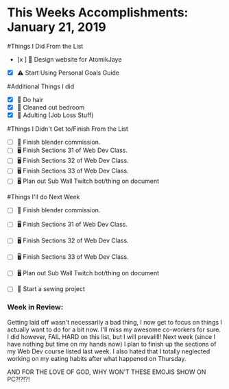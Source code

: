# This Weeks Accomplishments: January 21, 2019

#Things I Did From the List
- [x ] 🎨 Design website for AtomikJaye
- [x] ⚠️ Start Using Personal Goals Guide

#Additional Things I did
- [x] 💓 Do hair
- [x] 💓 Cleaned out bedroom
- [x] 💓 Adulting (Job Loss Stuff)

#Things I Didn't Get to/Finish From the List
- [ ] 🎨 Finish blender commission.
- [ ] 🖥 Finish Sections 31 of Web Dev Class.
- [ ] 🖥 Finish Sections 32 of Web Dev Class.
- [ ] 🖥 Finish Sections 33 of Web Dev Class.
- [ ] 🖥 Plan out Sub Wall Twitch bot/thing on document

#Things I'll do Next Week
- [ ] 🎨 Finish blender commission.
- [ ] 🖥 Finish Sections 31 of Web Dev Class.
- [ ] 🖥 Finish Sections 32 of Web Dev Class.
- [ ] 🖥 Finish Sections 33 of Web Dev Class.
- [ ] 🖥 Plan out Sub Wall Twitch bot/thing on document
- [ ] 👗 Start a sewing project


### Week in Review:
Getting laid off wasn't necessarily a bad thing, I now get to focus on things I actually want to do for a bit now. I'll miss my awesome co-workers for sure. I did however, FAIL HARD on this list, but I will prevailll! Next week (since I have nothing but time on my hands now) I plan to finish up the sections of my Web Dev course listed last week. I also hated that I totally neglected working on my eating habits after what happened on Thursday.

AND FOR THE LOVE OF GOD, WHY WON'T THESE EMOJIS SHOW ON PC?!?!?!
